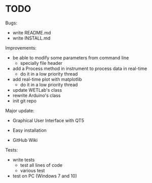 TODO
====

Bugs:
  + write README.md
  + write INSTALL.md

Improvements:
  + be able to modify some parameters from command line
      + specially file header
  + add a Process method in instrument to process data in real-time
      + do it in a low priority thread
  + add real-time plot with matplotlib
      + do it in a low priority thread
  + update WETLab's class
  + rewrite Arduino's class
  + init git repo

Major update:
  + Graphical User Interface with QT5

  + Easy installation
  + GitHub Wiki

Tests:
  + write tests
    + test all lines of code
    + various test
  + test on PC (Windows 7 and 10)
